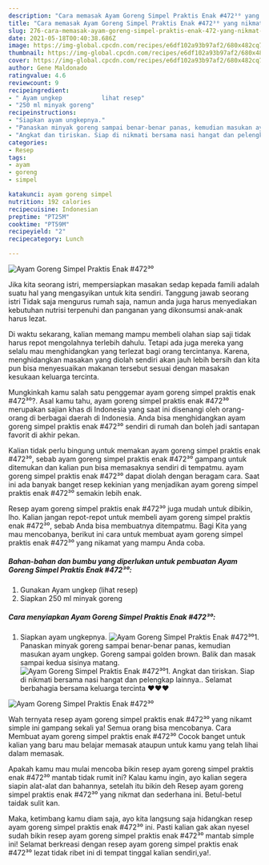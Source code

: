 ```yaml
---
description: "Cara memasak Ayam Goreng Simpel Praktis Enak #472³⁰ yang nikmat dan Mudah Dibuat"
title: "Cara memasak Ayam Goreng Simpel Praktis Enak #472³⁰ yang nikmat dan Mudah Dibuat"
slug: 276-cara-memasak-ayam-goreng-simpel-praktis-enak-472-yang-nikmat-dan-mudah-dibuat
date: 2021-05-18T00:40:38.686Z
image: https://img-global.cpcdn.com/recipes/e6df102a93b97af2/680x482cq70/ayam-goreng-simpel-praktis-enak-472⁰-foto-resep-utama.jpg
thumbnail: https://img-global.cpcdn.com/recipes/e6df102a93b97af2/680x482cq70/ayam-goreng-simpel-praktis-enak-472⁰-foto-resep-utama.jpg
cover: https://img-global.cpcdn.com/recipes/e6df102a93b97af2/680x482cq70/ayam-goreng-simpel-praktis-enak-472⁰-foto-resep-utama.jpg
author: Gene Maldonado
ratingvalue: 4.6
reviewcount: 9
recipeingredient:
- " Ayam ungkep           lihat resep"
- "250 ml minyak goreng"
recipeinstructions:
- "Siapkan ayam ungkepnya."
- "Panaskan minyak goreng sampai benar-benar panas, kemudian masukan ayam ungkep. Goreng sampai golden brown. Balik dan masak sampai kedua sisinya matang."
- "Angkat dan tiriskan. Siap di nikmati bersama nasi hangat dan pelengkap lainnya.. Selamat berbahagia bersama keluarga tercinta ❤❤❤"
categories:
- Resep
tags:
- ayam
- goreng
- simpel

katakunci: ayam goreng simpel 
nutrition: 192 calories
recipecuisine: Indonesian
preptime: "PT25M"
cooktime: "PT59M"
recipeyield: "2"
recipecategory: Lunch

---
```



![Ayam Goreng Simpel Praktis Enak #472³⁰](https://img-global.cpcdn.com/recipes/e6df102a93b97af2/680x482cq70/ayam-goreng-simpel-praktis-enak-472⁰-foto-resep-utama.jpg)

Jika kita seorang istri, mempersiapkan masakan sedap kepada famili adalah suatu hal yang mengasyikan untuk kita sendiri. Tanggung jawab seorang istri Tidak saja mengurus rumah saja, namun anda juga harus menyediakan kebutuhan nutrisi terpenuhi dan panganan yang dikonsumsi anak-anak harus lezat.

Di waktu  sekarang, kalian memang mampu membeli olahan siap saji tidak harus repot mengolahnya terlebih dahulu. Tetapi ada juga mereka yang selalu mau menghidangkan yang terlezat bagi orang tercintanya. Karena, menghidangkan masakan yang diolah sendiri akan jauh lebih bersih dan kita pun bisa menyesuaikan makanan tersebut sesuai dengan masakan kesukaan keluarga tercinta. 



Mungkinkah kamu salah satu penggemar ayam goreng simpel praktis enak #472³⁰?. Asal kamu tahu, ayam goreng simpel praktis enak #472³⁰ merupakan sajian khas di Indonesia yang saat ini disenangi oleh orang-orang di berbagai daerah di Indonesia. Anda bisa menghidangkan ayam goreng simpel praktis enak #472³⁰ sendiri di rumah dan boleh jadi santapan favorit di akhir pekan.

Kalian tidak perlu bingung untuk memakan ayam goreng simpel praktis enak #472³⁰, sebab ayam goreng simpel praktis enak #472³⁰ gampang untuk ditemukan dan kalian pun bisa memasaknya sendiri di tempatmu. ayam goreng simpel praktis enak #472³⁰ dapat diolah dengan beragam cara. Saat ini ada banyak banget resep kekinian yang menjadikan ayam goreng simpel praktis enak #472³⁰ semakin lebih enak.

Resep ayam goreng simpel praktis enak #472³⁰ juga mudah untuk dibikin, lho. Kalian jangan repot-repot untuk membeli ayam goreng simpel praktis enak #472³⁰, sebab Anda bisa membuatnya ditempatmu. Bagi Kita yang mau mencobanya, berikut ini cara untuk membuat ayam goreng simpel praktis enak #472³⁰ yang nikamat yang mampu Anda coba.

<!--inarticleads1-->

##### Bahan-bahan dan bumbu yang diperlukan untuk pembuatan Ayam Goreng Simpel Praktis Enak #472³⁰:

1. Gunakan  Ayam ungkep           (lihat resep)
1. Siapkan 250 ml minyak goreng




<!--inarticleads2-->

##### Cara menyiapkan Ayam Goreng Simpel Praktis Enak #472³⁰:

1. Siapkan ayam ungkepnya.
<img src="https://img-global.cpcdn.com/steps/9800df4cd32d523b/160x128cq70/ayam-goreng-simpel-praktis-enak-472⁰-langkah-memasak-1-foto.jpg" alt="Ayam Goreng Simpel Praktis Enak #472³⁰">1. Panaskan minyak goreng sampai benar-benar panas, kemudian masukan ayam ungkep. Goreng sampai golden brown. Balik dan masak sampai kedua sisinya matang.
<img src="https://img-global.cpcdn.com/steps/c7d24d05c204fe2f/160x128cq70/ayam-goreng-simpel-praktis-enak-472⁰-langkah-memasak-2-foto.jpg" alt="Ayam Goreng Simpel Praktis Enak #472³⁰">1. Angkat dan tiriskan. Siap di nikmati bersama nasi hangat dan pelengkap lainnya.. Selamat berbahagia bersama keluarga tercinta ❤❤❤
<img src="https://img-global.cpcdn.com/steps/f1cc78a1f2d51ea0/160x128cq70/ayam-goreng-simpel-praktis-enak-472⁰-langkah-memasak-3-foto.jpg" alt="Ayam Goreng Simpel Praktis Enak #472³⁰">



Wah ternyata resep ayam goreng simpel praktis enak #472³⁰ yang nikamt simple ini gampang sekali ya! Semua orang bisa mencobanya. Cara Membuat ayam goreng simpel praktis enak #472³⁰ Cocok banget untuk kalian yang baru mau belajar memasak ataupun untuk kamu yang telah lihai dalam memasak.

Apakah kamu mau mulai mencoba bikin resep ayam goreng simpel praktis enak #472³⁰ mantab tidak rumit ini? Kalau kamu ingin, ayo kalian segera siapin alat-alat dan bahannya, setelah itu bikin deh Resep ayam goreng simpel praktis enak #472³⁰ yang nikmat dan sederhana ini. Betul-betul taidak sulit kan. 

Maka, ketimbang kamu diam saja, ayo kita langsung saja hidangkan resep ayam goreng simpel praktis enak #472³⁰ ini. Pasti kalian gak akan nyesel sudah bikin resep ayam goreng simpel praktis enak #472³⁰ mantab simple ini! Selamat berkreasi dengan resep ayam goreng simpel praktis enak #472³⁰ lezat tidak ribet ini di tempat tinggal kalian sendiri,ya!.

